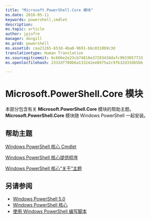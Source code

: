 ```yaml
---
title: "Microsoft.PowerShell.Core 模块"
ms.date: 2016-05-11
keywords: powershell,cmdlet
description: 
ms.topic: article
author: jpjofre
manager: dongill
ms.prod: powershell
ms.assetid: caa21265-653d-4ba0-9691-b6c0310b9c3d
translationtype: Human Translation
ms.sourcegitcommit: 6c666e2e23cb74818e37293410dafc9033057733
ms.openlocfilehash: 2332df700b6a133242ee8975a2c9fb32d33d65bb

---
```


# Microsoft.PowerShell.Core 模块
本部分包含有关 **Microsoft.PowerShell.Core** 模块的帮助主题。 **Microsoft.PowerShell.Core** 模块随 Windows PowerShell 一起安装。

## 帮助主题
[Windows PowerShell 核心 Cmdlet](http://go.microsoft.com/fwlink/?LinkID=245857)

[Windows PowerShell 核心提供程序](Windows-PowerShell-Core-Providers.md)

[Windows PowerShell 核心“关于”主题](Windows-PowerShell-Core-About-Topics.md)

## 另请参阅
- [Windows PowerShell 5.0](Windows-PowerShell-5.0.md)
- [Windows PowerShell 核心](https://technet.microsoft.com/en-us/library/4b75f1e4-f327-48f3-92ab-bf5435094d41)
- [使用 Windows PowerShell 编写脚本](../../getting-started/fundamental/Scripting-with-Windows-PowerShell.md)




<!--HONumber=Oct16_HO3-->


